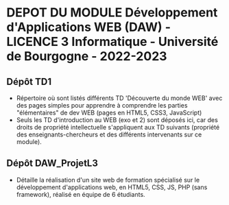# DEPOT DU MODULE Développement d'Applications WEB (DAW) - LICENCE 3 Informatique - Université de Bourgogne - 2022-2023

## Dépôt TD1
- Répertoire où sont listés différents TD 'Découverte du monde WEB' avec des pages simples pour apprendre à comprendre les parties "élémentaires" de dev WEB (pages en HTML5, CSS3, JavaScript)
- Seuls les TD d'introduction au WEB (exo et 2) sont déposés ici, car des droits de propriété intellectuelle s'appliquent aux TD suivants (propriété des enseignants-chercheurs et des différents intervenants sur ce module).

## Dépôt DAW_ProjetL3
- Détaille la réalisation d'un site web de formation spécialisé sur le développement d'applications web, en HTML5, CSS, JS, PHP (sans framework), réalisé en équipe de 6 étudiants.
